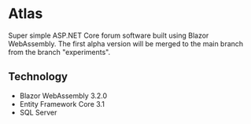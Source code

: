 # Atlas
Super simple ASP.NET Core forum software built using Blazor WebAssembly.
The first alpha version will be merged to the main branch from the branch "experiments". 

## Technology

- Blazor WebAssembly 3.2.0
- Entity Framework Core 3.1
- SQL Server
